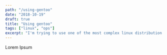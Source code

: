 ```yaml
---
path: "/using-gentoo"
date: "2018-10-19"
draft: true
title: "Using gentoo"
tags: ["linux", "ops"]
excerpt: "I'm trying to use one of the most complex linux distribution."
---
```


Lorem Ipsum

